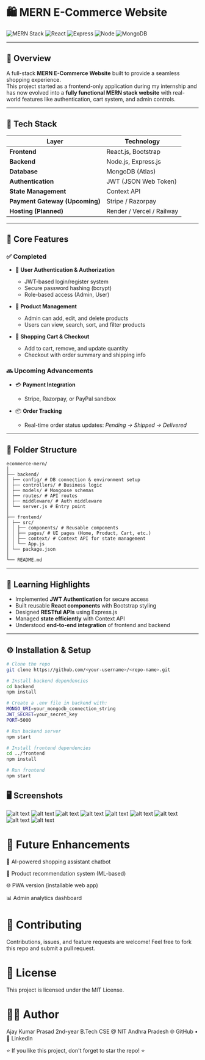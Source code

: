 # 🛍️ MERN E-Commerce Website  

![MERN Stack](https://img.shields.io/badge/Stack-MERN-green?style=for-the-badge&logo=mongodb&logoColor=white)
![React](https://img.shields.io/badge/Frontend-React.js-blue?style=for-the-badge&logo=react)
![Express](https://img.shields.io/badge/Backend-Express.js-black?style=for-the-badge&logo=express)
![Node](https://img.shields.io/badge/Server-Node.js-green?style=for-the-badge&logo=node.js)
![MongoDB](https://img.shields.io/badge/Database-MongoDB-brightgreen?style=for-the-badge&logo=mongodb)

---

## 📖 Overview
A full-stack **MERN E-Commerce Website** built to provide a seamless shopping experience.  
This project started as a frontend-only application during my internship and has now evolved into a **fully functional MERN stack website** with real-world features like authentication, cart system, and admin controls.  

---

## 🚀 Tech Stack
| Layer | Technology |
|-------|-------------|
| **Frontend** | React.js, Bootstrap |
| **Backend** | Node.js, Express.js |
| **Database** | MongoDB (Atlas) |
| **Authentication** | JWT (JSON Web Token) |
| **State Management** | Context API |
| **Payment Gateway (Upcoming)** | Stripe / Razorpay |
| **Hosting (Planned)** | Render / Vercel / Railway |

---

## 🌟 Core Features
### ✅ Completed
- 🔐 **User Authentication & Authorization**
  - JWT-based login/register system  
  - Secure password hashing (bcrypt)  
  - Role-based access (Admin, User)  

- 🛒 **Product Management**
  - Admin can add, edit, and delete products  
  - Users can view, search, sort, and filter products  

- 🧺 **Shopping Cart & Checkout**
  - Add to cart, remove, and update quantity  
  - Checkout with order summary and shipping info  

### 🔜 Upcoming Advancements
- 💳 **Payment Integration**
  - Stripe, Razorpay, or PayPal sandbox  

- 📦 **Order Tracking**
  - Real-time order status updates: *Pending → Shipped → Delivered*  

---

## 🧩 Folder Structure
```
ecommerce-mern/
│
├── backend/
│ ├── config/ # DB connection & environment setup
│ ├── controllers/ # Business logic
│ ├── models/ # Mongoose schemas
│ ├── routes/ # API routes
│ ├── middleware/ # Auth middleware
│ └── server.js # Entry point
│
├── frontend/
│ ├── src/
│ │ ├── components/ # Reusable components
│ │ ├── pages/ # UI pages (Home, Product, Cart, etc.)
│ │ ├── context/ # Context API for state management
│ │ └── App.js
│ └── package.json
│
└── README.md
```


---

## 🧠 Learning Highlights
- Implemented **JWT Authentication** for secure access  
- Built reusable **React components** with Bootstrap styling  
- Designed **RESTful APIs** using Express.js  
- Managed **state efficiently** with Context API  
- Understood **end-to-end integration** of frontend and backend  

---

## ⚙️ Installation & Setup
```bash
# Clone the repo
git clone https://github.com/<your-username>/<repo-name>.git

# Install backend dependencies
cd backend
npm install

# Create a .env file in backend with:
MONGO_URI=your_mongodb_connection_string
JWT_SECRET=your_secret_key
PORT=5000

# Run backend server
npm start

# Install frontend dependencies
cd ../frontend
npm install

# Run frontend
npm start
```
## 🖥️ Screenshots

![alt text](image-1.png)
![alt text](image-7.png)
![alt text](image-2.png)
![alt text](image-3.png)
![alt text](image-4.png)
![alt text](image-5.png)
![alt text](image-6.png)
![alt text](image-8.png)
![alt text](image-9.png)

# 🚧 Future Enhancements

💬 AI-powered shopping assistant chatbot

🧠 Product recommendation system (ML-based)

🌐 PWA version (installable web app)

📊 Admin analytics dashboard

# 🤝 Contributing

Contributions, issues, and feature requests are welcome!
Feel free to fork this repo and submit a pull request.

# 📜 License

This project is licensed under the MIT License.

# 👨‍💻 Author

Ajay Kumar Prasad
2nd-year B.Tech CSE @ NIT Andhra Pradesh
🌐 GitHub
 • 💼 LinkedIn

⭐ If you like this project, don't forget to star the repo! ⭐